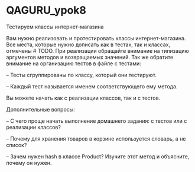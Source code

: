 # QAGURU_ypok8

Тестируем классы интернет-магазина


Вам нужно реализовать и протестировать классы интернет-магазина. Все места, которые нужно дописать как в тестах, так и классах, отмечены # TODO.
При реализации обращайте внимание на типизацию аргументов методов и возвращаемых значений. Так же обратите внимание на организацию тестов в файле с тестами:

– Тесты сгруппированы по классу, который они тестируют.

– Каждый тест называется именем соответствующего ему метода.


Вы можете начать как с реализации классов, так и с тестов.


Дополнительные вопросы:

– С чего проще начать выполнение домашнего задания: с тестов или с реализации классов?

– Почему для хранения товаров в корзине используется словарь, а не список?

– Зачем нужен hash в классе Product? Изучите этот метод и объясните, почему он нужен.
